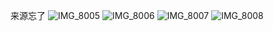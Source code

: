 来源忘了
![IMG_8005](https://user-images.githubusercontent.com/1933673/183308147-8e9c7b7f-101d-4e0a-89cc-c99dd5099d7e.JPG)
![IMG_8006](https://user-images.githubusercontent.com/1933673/183308146-929bde85-279b-4639-a56f-3e2fb537e807.JPG)
![IMG_8007](https://user-images.githubusercontent.com/1933673/183308145-fcf14502-bdb5-4a0b-a53c-30a207bb7643.JPG)
![IMG_8008](https://user-images.githubusercontent.com/1933673/183308143-1bf77653-4952-4f92-9412-d6cfd300fb31.JPG)
